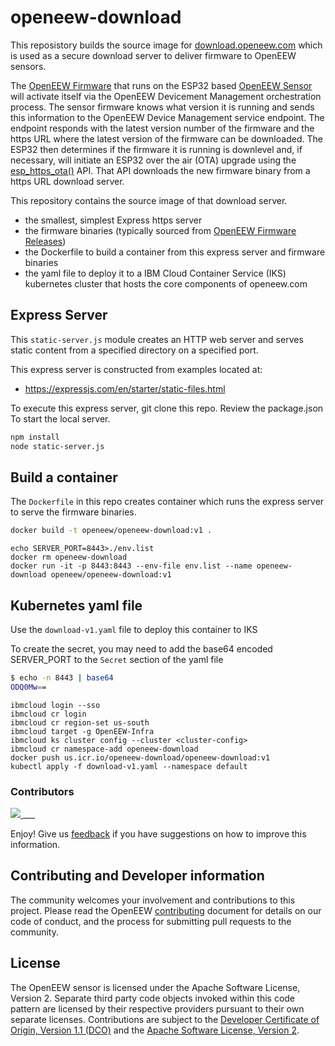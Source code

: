 # openeew-download

This reposistory builds the source image for [download.openeew.com](https://download.openeew.com) which is used as a secure download server to deliver firmware to OpenEEW sensors.

The [OpenEEW Firmware](https://github.com/openeew/openeew-firmware) that runs on the ESP32 based [OpenEEW Sensor](https://github.com/openeew/openeew-sensor) will activate itself via the OpenEEW Devicement Management orchestration process. The sensor firmware knows what version it is running and sends this information to the OpenEEW Device Management service endpoint.  The endpoint responds with the latest version number of the firmware and the https URL where the latest version of the firmware can be downloaded.  The ESP32 then determines if the firmware it is running is downlevel and, if necessary, will initiate an ESP32 over the air (OTA) upgrade using the [esp_https_ota()](https://docs.espressif.com/projects/esp-idf/en/latest/esp32/api-reference/system/esp_https_ota.html) API.  That API downloads the new firmware binary from a https URL download server.

This repository contains the source image of that download server.
- the smallest, simplest Express https server
- the firmware binaries (typically sourced from [OpenEEW Firmware Releases](https://github.com/openeew/openeew-firmware/releases))
- the Dockerfile to build a container from this express server and firmware binaries
- the yaml file to deploy it to a IBM Cloud Container Service (IKS) kubernetes cluster that hosts the core components of openeew.com

## Express Server

This `static-server.js` module creates an HTTP web server and serves static content
from a specified directory on a specified port.

This express server is constructed from examples located at:
- https://expressjs.com/en/starter/static-files.html


To execute this express server, git clone this repo.  Review the package.json
To start the local server.

```sh
npm install
node static-server.js
```

## Build a container

The `Dockerfile` in this repo creates container which runs the express server to serve the firmware binaries.

```sh
docker build -t openeew/openeew-download:v1 .
```

```
echo SERVER_PORT=8443>./env.list
docker rm openeew-download
docker run -it -p 8443:8443 --env-file env.list --name openeew-download openeew/openeew-download:v1
```

## Kubernetes yaml file

Use the `download-v1.yaml` file to deploy this container to IKS

To create the secret, you may need to add the base64 encoded SERVER_PORT to the `Secret` section of the yaml file

```sh
$ echo -n 8443 | base64
ODQ0Mw==
```

```
ibmcloud login --sso
ibmcloud cr login
ibmcloud cr region-set us-south
ibmcloud target -g OpenEEW-Infra
ibmcloud ks cluster config --cluster <cluster-config>
ibmcloud cr namespace-add openeew-download
docker push us.icr.io/openeew-download/openeew-download:v1
kubectl apply -f download-v1.yaml --namespace default
```

### Contributors

<a href="https://github.com/openeew/openeew-download/graphs/contributors">
  <img src="https://contributors-img.web.app/image?repo=openeew/openeew-download" />
</a>
___

Enjoy! Give us [feedback](https://github.com/openeew/openeew-download/issues) if you have suggestions on how to improve this information.

## Contributing and Developer information

The community welcomes your involvement and contributions to this project. Please read the OpenEEW [contributing](https://github.com/openeew/openeew/blob/master/CONTRIBUTING.md) document for details on our code of conduct, and the process for submitting pull requests to the community.

## License

The OpenEEW sensor is licensed under the Apache Software License, Version 2. Separate third party code objects invoked within this code pattern are licensed by their respective providers pursuant to their own separate licenses. Contributions are subject to the [Developer Certificate of Origin, Version 1.1 (DCO)](https://developercertificate.org/) and the [Apache Software License, Version 2](http://www.apache.org/licenses/LICENSE-2.0.txt).
